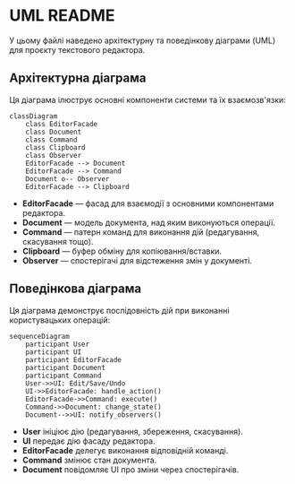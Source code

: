 # UML README

У цьому файлі наведено архітектурну та поведінкову діаграми (UML) для проєкту текстового редактора.

## Архітектурна діаграма

Ця діаграма ілюструє основні компоненти системи та їх взаємозв'язки:

```mermaid
classDiagram
    class EditorFacade
    class Document
    class Command
    class Clipboard
    class Observer
    EditorFacade --> Document
    EditorFacade --> Command
    Document o-- Observer
    EditorFacade --> Clipboard
```

- **EditorFacade** — фасад для взаємодії з основними компонентами редактора.
- **Document** — модель документа, над яким виконуються операції.
- **Command** — патерн команд для виконання дій (редагування, скасування тощо).
- **Clipboard** — буфер обміну для копіювання/вставки.
- **Observer** — спостерігачі для відстеження змін у документі.

## Поведінкова діаграма

Ця діаграма демонструє послідовність дій при виконанні користувацьких операцій:

```mermaid
sequenceDiagram
    participant User
    participant UI
    participant EditorFacade
    participant Document
    participant Command
    User->>UI: Edit/Save/Undo
    UI->>EditorFacade: handle_action()
    EditorFacade->>Command: execute()
    Command->>Document: change_state()
    Document-->>UI: notify_observers()
```

- **User** ініціює дію (редагування, збереження, скасування).
- **UI** передає дію фасаду редактора.
- **EditorFacade** делегує виконання відповідній команді.
- **Command** змінює стан документа.
- **Document** повідомляє UI про зміни через спостерігачів. 